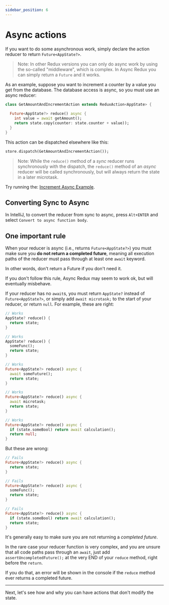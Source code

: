 ```yaml
---
sidebar_position: 6
---
```


# Async actions

If you want to do some asynchronous work, simply declare the action reducer to
return `Future<AppState?>`.

> Note: In other Redux versions you can only do async work by using the so-called "middleware",
> which is complex. In Async Redux you can simply return a `Future` and it works.

As an example, suppose you want to increment a counter by a value you get from the database.
The database access is async, so you must use an async reducer:

```dart
class GetAmountAndIncrementAction extends ReduxAction<AppState> {
  
  Future<AppState?> reduce() async {
    int value = await getAmount();
    return state.copy(counter: state.counter + value));
  }
}
```

This action can be dispatched elsewhere like this:

```dart
store.dispatch(GetAmountAndIncrementAction());
```

> Note: While the `reduce()` method of a *sync* reducer runs synchronously with the dispatch,
> the `reduce()` method of an *async* reducer will be called synchronously, but will always return
> the state in a later microtask.

Try running
the: <a href="https://github.com/marcglasberg/async_redux/blob/master/example/lib/main_increment_async.dart">
Increment Async Example</a>.

## Converting Sync to Async

In IntelliJ, to convert the reducer from sync to async, press `Alt+ENTER` and
select `Convert to async function body`.

## One important rule

When your reducer is async (i.e., returns `Future<AppState?>`) you must make sure you **do not
return a completed future**, meaning all execution paths of the reducer must pass through at least
one `await` keyword. 

In other words, don't return a Future if you don't need it.

If you don't follow this rule, Async Redux may seem to work ok, but will eventually misbehave.

If your reducer has no `await`s, you must return `AppState?` instead of `Future<AppState?>`,
or simply add `await microtask;` to the start of your reducer, or return `null`.
For example, these are right:

```dart
// Works
AppState? reduce() {
  return state;
}

// Works
AppState? reduce() {
  someFunc();
  return state;
}

// Works
Future<AppState?> reduce() async {
  await someFuture();
  return state;
}

// Works
Future<AppState?> reduce() async {
  await microtask;
  return state;
}

// Works
Future<AppState?> reduce() async {
  if (state.someBool) return await calculation();
  return null;
}
```

But these are wrong:

```dart
// Fails
Future<AppState?> reduce() async {
  return state;
}

// Fails
Future<AppState?> reduce() async {
  someFunc();
  return state;
}

// Fails
Future<AppState?> reduce() async {
  if (state.someBool) return await calculation();
  return state;
}
```

It's generally easy to make sure you are not returning a _completed future_.

In the rare case your reducer function is very complex, and you are unsure that all code paths
pass through an `await`, just add `assertUncompletedFuture();` at the very END of your `reduce`
method, right before the `return`. 

If you do that, an error will be shown in the console if
the `reduce` method ever returns a completed future.

<hr></hr>

Next, let's see how and why you can have actions that don't modify the state.

